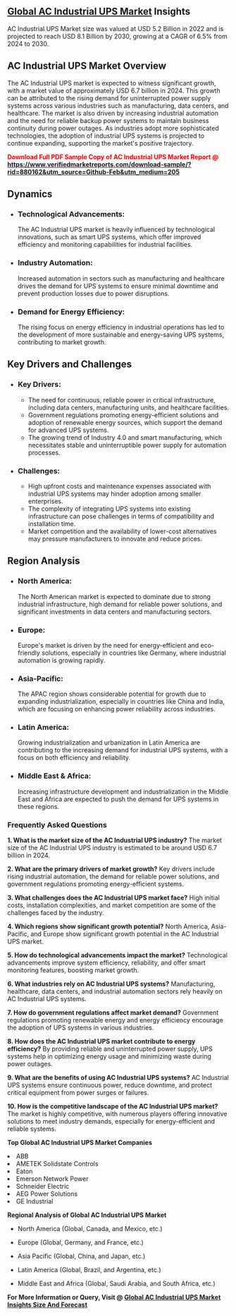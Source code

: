 <h2><a href="https://www.verifiedmarketreports.com/download-sample/?rid=880162&amp;utm_source=Github&amp;utm_medium=205" target="_blank">Global AC Industrial UPS Market</a> Insights</h2><p>AC Industrial UPS Market size was valued at USD 5.2 Billion in 2022 and is projected to reach USD 8.1 Billion by 2030, growing at a CAGR of 6.5% from 2024 to 2030.</p><p><h2>AC Industrial UPS Market Overview</h2> <p>The AC Industrial UPS market is expected to witness significant growth, with a market value of approximately USD 6.7 billion in 2024. This growth can be attributed to the rising demand for uninterrupted power supply systems across various industries such as manufacturing, data centers, and healthcare. The market is also driven by increasing industrial automation and the need for reliable backup power systems to maintain business continuity during power outages. As industries adopt more sophisticated technologies, the adoption of industrial UPS systems is projected to continue expanding, supporting the market's positive trajectory.</p> <p><strong><p><span class=""><span style="color: #ff0000;"><strong>Download Full PDF Sample Copy of AC Industrial UPS Market Report</strong> @ </span><a href="https://www.verifiedmarketreports.com/download-sample/?rid=880162&amp;utm_source=Github-Feb&amp;utm_medium=205" target="_blank">https://www.verifiedmarketreports.com/download-sample/?rid=880162&amp;utm_source=Github-Feb&amp;utm_medium=205</a></span></p></strong></p> <h2>Dynamics</h2> <ul> <li><h3>Technological Advancements:</h3> The AC Industrial UPS market is heavily influenced by technological innovations, such as smart UPS systems, which offer improved efficiency and monitoring capabilities for industrial facilities.</li> <li><h3>Industry Automation:</h3> Increased automation in sectors such as manufacturing and healthcare drives the demand for UPS systems to ensure minimal downtime and prevent production losses due to power disruptions.</li> <li><h3>Demand for Energy Efficiency:</h3> The rising focus on energy efficiency in industrial operations has led to the development of more sustainable and energy-saving UPS systems, contributing to market growth.</li> </ul> <h2>Key Drivers and Challenges</h2> <ul> <li><h3>Key Drivers:</h3> <ul> <li>The need for continuous, reliable power in critical infrastructure, including data centers, manufacturing units, and healthcare facilities.</li> <li>Government regulations promoting energy-efficient solutions and adoption of renewable energy sources, which support the demand for advanced UPS systems.</li> <li>The growing trend of Industry 4.0 and smart manufacturing, which necessitates stable and uninterruptible power supply for automation processes.</li> </ul> </li> <li><h3>Challenges:</h3> <ul> <li>High upfront costs and maintenance expenses associated with industrial UPS systems may hinder adoption among smaller enterprises.</li> <li>The complexity of integrating UPS systems into existing infrastructure can pose challenges in terms of compatibility and installation time.</li> <li>Market competition and the availability of lower-cost alternatives may pressure manufacturers to innovate and reduce prices.</li> </ul> </li> </ul> <h2>Region Analysis</h2> <ul> <li><h3>North America:</h3> The North American market is expected to dominate due to strong industrial infrastructure, high demand for reliable power solutions, and significant investments in data centers and manufacturing sectors.</li> <li><h3>Europe:</h3> Europe's market is driven by the need for energy-efficient and eco-friendly solutions, especially in countries like Germany, where industrial automation is growing rapidly.</li> <li><h3>Asia-Pacific:</h3> The APAC region shows considerable potential for growth due to expanding industrialization, especially in countries like China and India, which are focusing on enhancing power reliability across industries.</li> <li><h3>Latin America:</h3> Growing industrialization and urbanization in Latin America are contributing to the increasing demand for industrial UPS systems, with a focus on both efficiency and reliability.</li> <li><h3>Middle East & Africa:</h3> Increasing infrastructure development and industrialization in the Middle East and Africa are expected to push the demand for UPS systems in these regions.</li> </ul> <h3>Frequently Asked Questions</h3> <p><strong>1. What is the market size of the AC Industrial UPS industry?</strong> The market size of the AC Industrial UPS industry is estimated to be around USD 6.7 billion in 2024.</p> <p><strong>2. What are the primary drivers of market growth?</strong> Key drivers include rising industrial automation, the demand for reliable power solutions, and government regulations promoting energy-efficient systems.</p> <p><strong>3. What challenges does the AC Industrial UPS market face?</strong> High initial costs, installation complexities, and market competition are some of the challenges faced by the industry.</p> <p><strong>4. Which regions show significant growth potential?</strong> North America, Asia-Pacific, and Europe show significant growth potential in the AC Industrial UPS market.</p> <p><strong>5. How do technological advancements impact the market?</strong> Technological advancements improve system efficiency, reliability, and offer smart monitoring features, boosting market growth.</p> <p><strong>6. What industries rely on AC Industrial UPS systems?</strong> Manufacturing, healthcare, data centers, and industrial automation sectors rely heavily on AC Industrial UPS systems.</p> <p><strong>7. How do government regulations affect market demand?</strong> Government regulations promoting renewable energy and energy efficiency encourage the adoption of UPS systems in various industries.</p> <p><strong>8. How does the AC Industrial UPS market contribute to energy efficiency?</strong> By providing reliable and uninterrupted power supply, UPS systems help in optimizing energy usage and minimizing waste during power outages.</p> <p><strong>9. What are the benefits of using AC Industrial UPS systems?</strong> AC Industrial UPS systems ensure continuous power, reduce downtime, and protect critical equipment from power surges or failures.</p> <p><strong>10. How is the competitive landscape of the AC Industrial UPS market?</strong> The market is highly competitive, with numerous players offering innovative solutions to meet industry demands, especially for energy-efficient and reliable systems.</p> </p><p><strong>Top Global AC Industrial UPS Market Companies</strong></p><div data-test-id=""><p><li>ABB</li><li> AMETEK Solidstate Controls</li><li> Eaton</li><li> Emerson Network Power</li><li> Schneider Electric</li><li> AEG Power Solutions</li><li> GE Industrial</li></p><div><strong>Regional Analysis of&nbsp;Global AC Industrial UPS Market</strong></div><ul><li dir="ltr"><p dir="ltr">North America&nbsp;(Global, Canada, and Mexico, etc.)</p></li><li dir="ltr"><p dir="ltr">Europe (Global, Germany, and France, etc.)</p></li><li dir="ltr"><p dir="ltr">Asia Pacific&nbsp;(Global, China, and Japan, etc.)</p></li><li dir="ltr"><p dir="ltr">Latin America&nbsp;(Global, Brazil, and Argentina, etc.)</p></li><li dir="ltr">Middle East and Africa&nbsp;(Global, Saudi Arabia, and South Africa, etc.)</li></ul><p><strong>For More Information or Query, Visit @&nbsp;</strong><strong><a href="https://www.verifiedmarketreports.com/product/ac-industrial-ups-market/?utm_source=Github&amp;utm_medium=205" target="_blank">Global AC Industrial UPS Market Insights Size And Forecast</a></strong></p></div>
